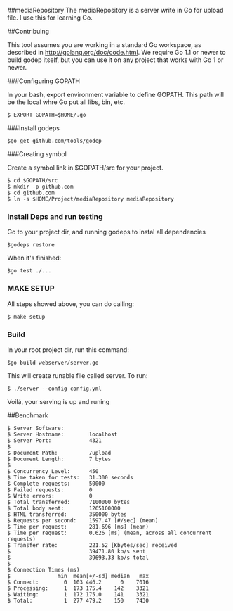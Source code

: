 ##mediaRepository
The mediaRepository is a server write in Go for upload file. I use this for learning Go.

##Contribuing

This tool assumes you are working in a standard Go workspace,
as described in http://golang.org/doc/code.html. We require Go 1.1
or newer to build godep itself, but you can use it on any project
that works with Go 1 or newer.

###Configuring GOPATH

In your bash, export environment variable to define GOPATH. This path will be the local whre Go put all libs, bin, etc. 

    $ EXPORT GOPATH=$HOME/.go

###Install godeps

    $go get github.com/tools/godep

###Creating symbol

Create a symbol link in $GOPATH/src for your project.

    $ cd $GOPATH/src
    $ mkdir -p github.com
    $ cd github.com
    $ ln -s $HOME/Project/mediaRepository mediaRepository  

### Install Deps and run testing

Go to your project dir, and running godeps to instal all dependencies

    $godeps restore

When it's finished:

    $go test ./...

### MAKE SETUP

All steps showed above, you can do calling:

    $ make setup

### Build

In your root project dir, run this command:

    $go build webserver/server.go

This will create runable file called server. To run:

    $ ./server --config config.yml

Voilá, your serving is up and runing


##Benchmark


    $ Server Software:        
    $ Server Hostname:        localhost
    $ Server Port:            4321
    $ 
    $ Document Path:          /upload
    $ Document Length:        7 bytes
    $   
    $ Concurrency Level:      450
    $ Time taken for tests:   31.300 seconds
    $ Complete requests:      50000
    $ Failed requests:        0
    $ Write errors:           0
    $ Total transferred:      7100000 bytes
    $ Total body sent:        1265100000
    $ HTML transferred:       350000 bytes
    $ Requests per second:    1597.47 [#/sec] (mean)
    $ Time per request:       281.696 [ms] (mean)
    $ Time per request:       0.626 [ms] (mean, across all concurrent requests)
    $ Transfer rate:          221.52 [Kbytes/sec] received
    $                         39471.80 kb/s sent
    $                         39693.33 kb/s total
    $ 
    $ Connection Times (ms)
    $               min  mean[+/-sd] median   max
    $ Connect:        0  103 446.2      0    7016
    $ Processing:     1  173 175.4    142    3321
    $ Waiting:        1  172 175.0    141    3321
    $ Total:          1  277 479.2    150    7430
